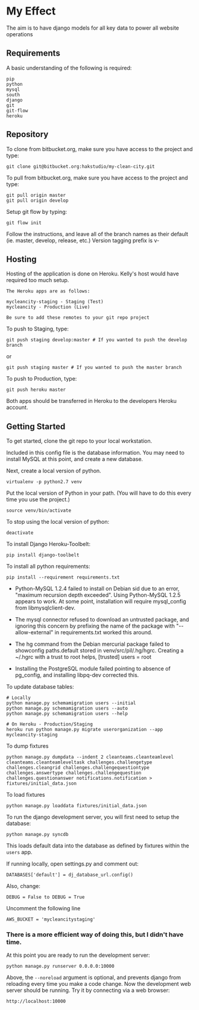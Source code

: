 # My Effect

The aim is to have django models for all key data to power all website operations

## Requirements

A basic understanding of the following is required:

    pip
    python
    mysql
    south
    django
    git
    git-flow
    heroku

## Repository

To clone from bitbucket.org, make sure you have access to the project and type:

    git clone git@bitbucket.org:hakstudio/my-clean-city.git

To pull from bitbucket.org, make sure you have access to the project and type:

    git pull origin master
    git pull origin develop

Setup git flow by typing:

    git flow init

Follow the instructions, and leave all of the branch names as their default (ie. master, develop, release, etc.)
Version tagging prefix is v-

## Hosting

Hosting of the application is done on Heroku. Kelly's host would have required
too much setup.

    The Heroku apps are as follows:
    
    mycleancity-staging - Staging (Test)
    mycleancity - Production (Live)

    Be sure to add these remotes to your git repo project

To push to Staging, type:
    
    git push staging develop:master # If you wanted to push the develop branch

or
    
    git push staging master # If you wanted to push the master branch

To push to Production, type:
    
    git push heroku master

Both apps should be transferred in Heroku to the developers Heroku account.

## Getting Started

To get started, clone the git repo to your local workstation.

Included in this config file is the database information. You may need to
install MySQL at this point, and create a new database.

Next, create a local version of python.

    virtualenv -p python2.7 venv

Put the local version of Python in your path.
(You will have to do this every time you use the project.)

    source venv/bin/activate

To stop using the local version of python:

    deactivate

To install Django Heroku-Toolbelt:
	
	pip install django-toolbelt

To install all python requirements:
    
    pip install --requirement requirements.txt

* Python-MySQL 1.2.4 failed to install on Debian sid due to an error, "maximum recursion depth exceeded". Using Python-MySQL 1.2.5 appears to work.  At some point, installation will require mysql_config from libmysqlclient-dev.

* The mysql connector refused to download an untrusted package, and ignoring this concern by prefixing the name of the package with "--allow-external" in requirements.txt worked this around.

* The hg command from the Debian mercurial package failed to showconfig paths.default stored in venv/src/pil/.hg/hgrc.  Creating a ~/.hgrc with a trust to root helps,
    [trusted]
    users = root

* Installing the PostgreSQL module failed pointing to absence of pg_config, and installing libpq-dev corrected this.

To update database tables:
    
    # Locally
    python manage.py schemamigration users --initial
    python manage.py schemamigration users --auto
    python manage.py schemamigration users --help

    # On Heroku - Production/Staging
    heroku run python manage.py migrate userorganization --app mycleancity-staging

To dump fixtures

    python manage.py dumpdata --indent 2 cleanteams.cleanteamlevel cleanteams.cleanteamleveltask challenges.challengetype challenges.cleangrid challenges.challengequestiontype challenges.answertype challenges.challengequestion challenges.questionanswer notifications.notification > fixtures/initial_data.json

To load fixtures

    python manage.py loaddata fixtures/initial_data.json

To run the django development server, you will first need to setup the database:

    python manage.py syncdb

This loads default data into the database as defined by fixtures within
the `users` app.

If running locally, open settings.py and comment out:

    DATABASES['default'] = dj_database_url.config()

Also, change:

    DEBUG = False to DEBUG = True
    
Uncomment the following line 
 
    AWS_BUCKET = 'mycleancitystaging'

### There is a more efficient way of doing this, but I didn't have time. ###

At this point you are ready to run the development server:

    python manage.py runserver 0.0.0.0:10000

Above, the `--noreload` argument is optional, and prevents django from reloading
every time you make a code change. Now the development web server should be
running. Try it by connecting via a web browser:

    http://localhost:10000